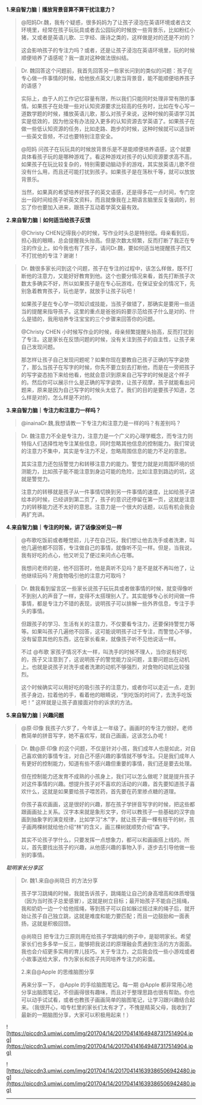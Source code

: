 **1.来自智力脑｜播放背景音算不算干扰注意力？**

> @阳妈Dr.魏，我有个疑惑，很多妈妈为了让孩子浸泡在英语环境或者古文环境里，经常在孩子玩玩具或者去公园玩的时候放一些背景乐，比如粉红小猪，又或者是英语儿歌、三字经、唐诗之类的，这样做是对的还是不对的？
> 
> 这会影响孩子的专注力吗？或者，还是让孩子浸泡在英语环境里，玩的时候顺便培养了语感呢？我一直对这种做法很纠结。

> Dr. 魏回答这个问题前，我首先回答另一些家长问到的类似的问题：孩子在专心做一件事情的时候，给他放点英文儿歌当背景音，能不能顺便培养孩子的语感？
> 
> 实际上，由于人的工作记忆容量有限，所以我们只能同时处理非常有限的事情。如果孩子在处理一些对认知资源要求比较高的任务时，比如在专心写一道数学题的时候，播放英语儿歌，那么对孩子来说，这种时候的英语学习其实是低效的，因为他没有办法投入更多的认知资源去学英语了。如果孩子在做一些低认知资源的任务，比如走路、跑步的时候，这种时候就可以适当听一些英文音频，不过也要特别注意安全。
> 
> @阳妈 问孩子在玩玩具的时候放背景乐是不是能顺便培养语感，这个就要具体看孩子玩的是哪种游戏了。看这种游戏对孩子的认知资源要求高不高，如果孩子在玩比较复杂的，特别需要动脑动手的游戏，其实放英语儿歌不但没有什么用，而且还可能打扰到孩子。如果孩子是在荡秋千等，就可以放放背景乐。
> 
> 当然，如果真的希望培养好孩子的英文语感，还是得多花一点时间，专门空出一段时间给孩子听英文资料，而且就像我在上期语言脑里反复强调的，别忘了你也要加入进来，跟孩子互动着学英文最有效。

 **2.来自智力脑｜如何适当给孩子反馈**

> @Christy CHEN记得我小的时候，写作业时头总是特别低。母亲看到后，担心我的眼睛，总会提醒我头抬高。但是次数太频繁，反而打断了我正在专注的作业上。如今我也有了孩子，请问Dr.魏，要如何适当地提醒孩子而又不打扰他的专注？谢谢！

> Dr. 魏很多家长问到这个问题，孩子在专注的过程中，该怎么样做，既不打断他的注意力，又能好好教育到他。这个也要分情况来看，首先打断孩子次数太多确实不好，所以如果孩子是在专心玩游戏，在保证安全的情况下，先别急着教育孩子，玩也是学，就放手让孩子玩吧！
> 
> 如果孩子是在专心学一项知识或技能，当孩子做错了，那确实是要用一些适当的提醒来指导孩子。这里的重点是爸爸妈妈要示范给孩子什么是对的、什么是错的，我用培养专注宝宝的三个步骤来回答你的问题。
> 
> @Christy CHEN 小时候写作业的时候，母亲频繁提醒头抬高，反而打扰到了专注。这是家长在反馈问题的时候，没有关注到孩子的自主性，让孩子来自己发现问题。
> 
> 那怎样让孩子自己发现问题呢？如果你现在要教自己孩子正确的写字姿势了，那么当孩子在写字的时候，你先不要立刻去打断他，而是在一旁把孩子的写字姿态拍下来给他看，他就会意识到原来自己写字的时候是这个样子的。然后你可以展示什么是正确的写字姿势，让孩子观摩，孩子就能看出问题来，原来是因为自己写字的时候头太低了。我们的目的是要孩子知道，怎么样是对的，怎么样是不对的。

 **3.来自智力脑｜专注力和注意力一样吗？**

> @inainaDr.魏,我想请教一下专注力和注意力是一样的吗？有差别吗？

> Dr. 魏注意力不全是专注力，注意力是一个广义的心理学概念，而专注力则特指人们选择性地专注某些信息，同时忽略其他信息的控制能力。我们常说的注意力不集中，其实是专注力不足，忽略周围信息的能力不足的意思。
> 
> 其实注意力还包括警觉力和转移注意力的能力。警觉力就是对周围环境的侦测能力，比如孩子能不能注意到身边可能的危险，比如注意到路边的坑，这就是警觉力。
> 
> 注意力的转移就是孩子从一件事情切换到另一件事情的速度，比如给孩子讲绘本的时候，已经讲到第二页了，孩子的意识还停留在第一页，这就是注意力的转移能力还不太好的意思。注意力是一个很大的话题，以后有机会我会再扩充讲。

 **4.来自智力脑｜专注的时候，讲了话像没听见一样**

> @布歌吃饭前或者睡觉前，儿子在自己玩，我们想让他去洗手或者洗漱，叫他几遍他都不回答，专注做自己的事情，就像听不见一样。但是，当我说，我有好吃的点心，他又听见了便过来问点心在哪。
> 
> 我想问老师的是，他不回答时，他是真听不见吗？是不是就不再叫他了，让他继续玩吗？用食物吸引他的注意力可取吗？

> Dr. 魏我看到留言区一些家长说孩子玩玩具或者做事情的时候，就变得像听不到别人的声音了一样，变得不太搭理别人了。其实能够专心长时间做一件事情，都是专注力不错的表现，说明孩子可以排解一些外界信息，专注于手头的事情。
> 
> 但跟孩子的学习、生活有关的注意力，不仅要看专注力，还要保持警觉力等等。如果叫孩子几遍他不回答，这可能说明孩子过于专注，而警觉心不够，没有留意其他的东西，这在家长看来，就像孩子听不见他说话一样。
> 
> 不过 @布歌 家孩子情况不太一样，叫洗手的时候不理人，当你说有好吃的，孩子又注意到了，这说明孩子的警觉能力没问题，主要问题出在动机上。也就是说孩子对洗手或者洗漱的动机不够强烈，对食物的动机比较强烈。
> 
> 这个时候确实可以用好吃的吸引孩子的注意力，或者你可以走近一点，走到孩子身边，拉着他的手，看着他的眼睛说，“到吃饭的时间了，去洗手吃饭吧！” 这样就是让孩子直接面对你的诉求的方法。

 **5.来自智力脑｜兴趣问题**

> @原·印像 我孩子六岁了，今年该上一年级了。画画时的专注力很好。老师教简单的拼音写字，她不喜欢写，就自己画画，这该怎么办呢！

> Dr. 魏@原·印像 的这个问题，不仅是针对小孩，我们成年人也是如此，对自己喜欢做的事情专注，对自己不感兴趣的事情就不够专注。只是我们成年人有更好的控制能力，知道有些不感兴趣但重要的事情，我们还是要去处理。
> 
> 但在控制能力还发育不成熟的小孩身上，我们可以怎么做呢？就是提升孩子对这件事情的兴趣。想提升孩子对不喜欢的活动的兴趣，首先要知道孩子喜欢什么，这就是如果要给孩子喂苦药，首先要在药里掺点糖的道理。
> 
> 你孩子喜欢画画，这是很好的兴趣，那在孩子学拼音写字的时候，把这些都跟画画扯上关系。汉字本来就是象形文字，你可以教孩子一些基础的汉字由画到抽象字的演变规律，比如学习“木”字，就让孩子画一棵有枝干的树，孩子画两棵树就给他介绍“林”的含义，画三棵树就顺势介绍“森”字。
> 
> 其实不论孩子学什么，只要发挥一点想象力，都可以和画画搭上线的。所以，首先要找出孩子的兴趣，从他感兴趣的事物入手，逐步去引导他做一些别的事情。

 *聪明家长分享区*

> Dr. 魏1.来自@尚晓日 的方法分享
> 
> 孩子学习跳绳的时候，我就告诉孩子，跳绳能让自己的身高增高和体质增强（因为当时孩子总爱感冒），这就是树立目标；最开始孩子不能自己摇绳，我和奶奶一边一个给他摇绳，等到孩子可以自如躲过摇过来的绳子后，就开始让孩子自己独立跳，这就是难度和能力要匹配；而且一边鼓励和一面表扬，这就是积极回馈。
> 
> @尚晓日 把专注力三原则用在给孩子学跳绳的例子中，是聪明家长。希望家长们也多多举一反三，能够把我说过的原理融会贯通到生活的方方面面。我也会介绍更多实用的育儿技巧。关于专注力，之后我会找一些小游戏或者小故事送给大家，作为家长和孩子共同培养专注力的彩蛋。
> 
> 2.来自@Apple 的思维脑图分享
> 
> 再来分享一下， @Apple 的手绘脑图笔记。每一期 @Apple 都非常用心地分享出脑图笔记，不但画得很有趣味，而且对于整理思路也很有帮助。你也可以动手试试看，或者也教孩子画画简单的脑图笔记，让学习跟兴趣结合起来。（我很开心，咱专栏里的家长们太有才了，不愧是精英父母，我收到了最新的一期脑图分享，大家可以积极用起来！）

![https://piccdn3.umiwi.com/img/201704/14/201704141649487317514904.jpg](https://piccdn3.umiwi.com/img/201704/14/201704141649487317514904.jpg)

![https://piccdn3.umiwi.com/img/201704/14/201704141639386506942480.jpg](https://piccdn3.umiwi.com/img/201704/14/201704141639386506942480.jpg)

---
